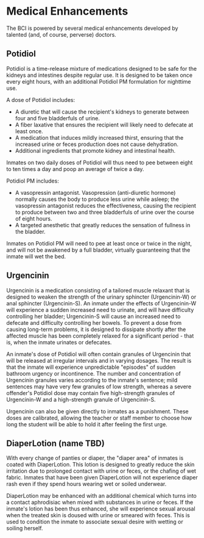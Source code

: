 <!-- TITLE: Medical -->
<!-- SUBTITLE: A quick summary of Medical -->

# Medical Enhancements
The BCI is powered by several medical enhancements developed by talented (and, of course, perverse) doctors.

## Potidiol
Potidiol is a time-release mixture of medications designed to be safe for the kidneys and intestines despite regular use. It is designed to be taken once every eight hours, with an additional Potidiol PM formulation for nighttime use.

A dose of Potidiol includes:
* A diuretic that will cause the recipient's kidneys to generate between four and five bladderfuls of urine.
* A fiber laxative that ensures the recipient will likely need to defecate at least once.
* A medication that induces mildly increased thirst, ensuring that the increased urine or feces production does not cause dehydration.
* Additional ingredients that promote kidney and intestinal health.

Inmates on two daily doses of Potidiol will thus need to pee between eight to ten times a day and poop an average of twice a day.

Potidiol PM includes:
* A vasopressin antagonist. Vasopression (anti-diuretic hormone) normally causes the body to produce less urine while asleep; the vasopressin antagonist reduces the effectiveness, causing the recipient to produce between two and three bladderfuls of urine over the course of eight hours.
* A targeted anesthetic that greatly reduces the sensation of fullness in the bladder.

Inmates on Potidiol PM will need to pee at least once or twice in the night, and will not be awakened by a full bladder, virtually guaranteeing that the inmate will wet the bed.

## Urgencinin
Urgencinin is a medication consisting of a tailored muscle relaxant that is designed to weaken the strength of the urinary sphincter (Urgencinin-W) or anal sphincter (Urgencinin-S). An inmate under the effects of Urgencinin-W will experience a sudden increased need to urinate, and will have difficulty controlling her bladder; Urgencinin-S will cause an increased need to defecate and difficulty controlling her bowels. To prevent a dose from causing long-term problems, it is designed to dissipate shortly after the affected muscle has been completely relaxed for a significant period - that is, when the inmate urinates or defecates.

An inmate's dose of Potidiol will often contain granules of Urgencinin that will be released at irregular intervals and in varying dosages. The result is that the inmate will experience unpredictable "episodes" of sudden bathroom urgency or incontinence. The number and concentration of Urgencinin granules varies according to the inmate's sentence; mild sentences may have very few granules of low strength, whereas a severe offender's Potidiol dose may contain five high-strength granules of Urgencinin-W and a high-strength granule of Urgencinin-S.

Urgencinin can also be given directly to inmates as a punishment. These doses are calibrated, allowing the teacher or staff member to choose how long the student will be able to hold it after feeling the first urge.

## DiaperLotion (name TBD)
With every change of panties or diaper, the "diaper area" of inmates is coated with DiaperLotion. This lotion is designed to greatly reduce the skin irritation due to prolonged contact with urine or feces, or the chafing of wet fabric. Inmates that have been given DiaperLotion will not experience diaper rash even if they spend hours wearing wet or soiled underwear.

DiaperLotion may be enhanced with an additional chemical which turns into a contact aphrodisiac when mixed with substances in urine or feces. If the inmate's lotion has been thus enhanced, she will experience sexual arousal when the treated skin is doused with urine or smeared with feces. This is used to condition the inmate to associate sexual desire with wetting or soiling herself.